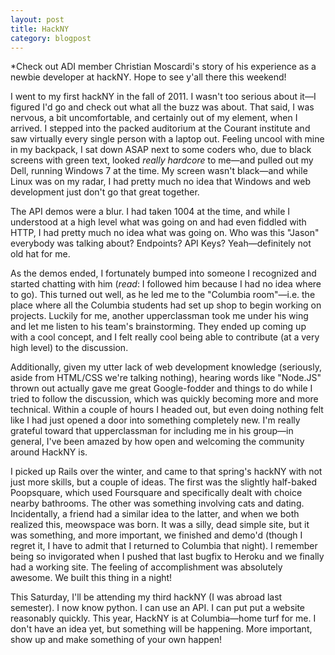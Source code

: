 ```yaml
---
layout: post
title: HackNY
category: blogpost
---
```

*Check out ADI member Christian Moscardi's story of his experience as a newbie
developer at hackNY. Hope to see y'all there this weekend!

I went to my first hackNY in the fall of 2011. I wasn't too serious about
it&mdash;I figured I'd go and check out what all the buzz was about. That said,
I was nervous, a bit uncomfortable, and certainly out of my element, when I
arrived. I stepped into the packed auditorium at the Courant institute and saw
virtually every single person with a laptop out. Feeling uncool with mine in my
backpack, I sat down ASAP next to some coders who, due to black screens with
green text, looked *really hardcore* to me&mdash;and pulled out my Dell,
running Windows 7 at the time. My screen wasn't black&mdash;and while Linux was
on my radar, I had pretty much no idea that Windows and web development just
don't go that great together.

The API demos were a blur. I had taken 1004 at the time, and while I understood
at a high level what was going on and had even fiddled with HTTP, I had pretty
much no idea what was going on. Who was this "Jason" everybody was talking
about? Endpoints? API Keys? Yeah&mdash;definitely not old hat for me.

As the demos ended, I fortunately bumped into someone I recognized and started
chatting with him (*read*: I followed him because I had no idea where to go).
This turned out well, as he led me to the "Columbia room"&mdash;i.e. the place
where all the Columbia students had set up shop to begin working on projects.
Luckily for me, another upperclassman took me under his wing and let me listen
to his team's brainstorming. They ended up coming up with a cool concept, and I
felt really cool being able to contribute (at a very high level) to the
discussion.

Additionally, given my utter lack of web development knowledge (seriously,
aside from HTML/CSS we're talking nothing), hearing words like "Node.JS" thrown
out actually gave me great Google-fodder and things to do while I tried
to follow the discussion, which was quickly becoming more and more technical.
Within a couple of hours I headed out, but even doing nothing felt like I had
just opened a door into something completely new. I'm really grateful toward
that upperclassman for including me in his group&mdash;in general, I've been
amazed by how open and welcoming the community around HackNY is.

I picked up Rails over the winter, and came to that spring's hackNY with not
just more skills, but a couple of ideas. The first was the slightly half-baked
Poopsquare, which used Foursquare and specifically dealt with choice nearby
bathrooms. The other was something involving cats and dating. Incidentally, a
friend had a similar idea to the latter, and when we both realized this,
meowspace was born. It was a silly, dead simple site, but it was something, and
more important, we finished and demo'd (though I regret it, I have to admit
that I returned to Columbia that night). I remember being so invigorated when I
pushed that last bugfix to Heroku and we finally had a working site. The
feeling of accomplishment was absolutely awesome. We built this thing in a
night!

This Saturday, I'll be attending my third hackNY (I was abroad last semester).
I now know python. I can use an API. I can put put a website reasonably
quickly. This year, HackNY is at Columbia&mdash;home turf for me. I don't have
an idea yet, but something will be happening. More important, show up and make
something of your own happen!
